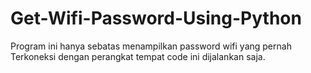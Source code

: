 # Get-Wifi-Password-Using-Python
Program ini hanya sebatas menampilkan password wifi yang pernah Terkoneksi dengan perangkat tempat code ini dijalankan saja.
